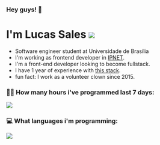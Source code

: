 ### Hey guys! 👋  

# I'm Lucas Sales     <a align="left" href="https://www.linkedin.com/in/luxsales"><img src="https://img.shields.io/badge/linkedin%20-%230077B5.svg?&style=for-the-badge&logo=linkedin&logoColor=white"/></a>

- Software engineer student at Universidade de Brasília
- I'm working as frontend developer in <a href="https://ipnet.cloud/">IPNET</a>.
- I'm a front-end developer looking to become fullstack.
- I have 1 year of experience with <a href="https://stackshare.io/lux-sales/my-stack/main">this stack<a/>.
- fun fact: I work as a volunteer clown since 2015.
 
 
 
### 🧑‍💻  How many hours i've programmed last 7 days:
 
 <img src="https://wakatime.com/share/@Lux_sales/32dde81c-b4a3-4de1-b381-e3a3882dea75.svg"></img>

### 💻 What languages i'm programming:

<img src="https://wakatime.com/share/@Lux_sales/d86bc2d9-04fa-41bc-a3f0-f15baaa499ef.svg"></img>
